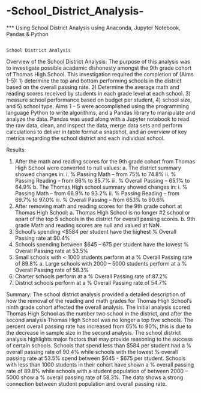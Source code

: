 # -School_District_Analysis-
*** Using School District Analysis using Anaconda, Jupyter Notebook, Pandas & Python


                                                                         School District Analysis

  Overview of the School District Analysis: 
	The purpose of this analysis was to investigate possible academic dishonesty amongst the 9th grade cohort of Thomas High School. This investigation required the completion of (Aims 1-5): 1) determine the top and bottom performing schools in the district based on the overall passing rate. 2) Determine the average math and reading scores received by students in each grade level at each school. 3) measure school performance based on budget per student, 4) school size, and 5) school type. Aims 1 – 5 were accomplished using the programming language Python to write algorithms, and a Pandas library to manipulate and analyze the data. Pandas was used along with a Jupyter notebook to read the raw data, clean, and inspect the data, merge data sets and perform calculations to deliver in table format a snapshot, and an overview of key metrics regarding the school district and each individual school. 
  
  Results:
1.	After the math and reading scores for the 9th grade cohort from Thomas High School were converted to null values:
  a.	The district summary showed changes in:
    i.	% Passing Math – from 75% to 74.8%
    ii.	% Passing Reading – from 86% to 85.7%
    iii.	% Overall Passing – 65.1% to 64.9% 
  b.	 The Thomas High school summary showed changes in:
    i.	% Passing Math – from 66.9% to 93.2%
    ii.	% Passing Reading – from 69.7% to 97.0%
    iii.	% Overall Passing – from 65.1% to 90.6%
2.	After removing math and reading scores for the 9th grade cohort at Thomas High School:
  a.	Thomas High School is no longer #2 school or apart of the top 5 schools in the district for overall passing scores.
  b.	9th grade Math and reading scores are null and valued at NaN.
3.	School’s spending <$584 per student have the highest % Overall Passing rate at 90.4% 
4.	Schools spending between $645 – 675 per student have the lowest % Overall Passing rate at 53.5%
5.	Small schools with < 1000 students perform at a % Overall Passing rate of 89.8%
a.	Large schools with 2000 – 5000 students perform at a % Overall Passing rate of 58.3%
6.	Charter schools perform at a % Overall Passing rate of 87.2% 
7.	District schools perform at a % Overall Passing rate of 54.7%


  Summary:
	The school district analysis provided a detailed description of how the removal of the reading and math grades for Thomas High School’s ninth grade cohort affected the overall analysis. The initial analysis scored Thomas High School as the number two school in the district, and after the second analysis Thomas High School was no longer a top five schools. The percent overall passing rate has increased from 65% to 90%, this is due to the decrease in sample size in the second analysis. The school district analysis highlights major factors that may provide reasoning to the success of certain schools. Schools that spend less than $584 per student had a % overall passing rate of 90.4% while schools with the lowest % overall passing rate at 53.5% spend between $645 - $675 per student. Schools with less than 1000 students in their cohort have shown a % overall passing rate of 89.8% while schools with a student population of between 2000 – 5000 show a % overall passing rate of 58.3%. The data shows a strong connection between student population and overall passing rate.
